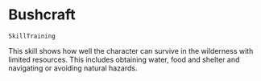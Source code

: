 # Bushcraft

`SkillTraining`

This skill shows how well the character can survive in the wilderness with limited resources. This includes obtaining water, food and shelter and navigating or avoiding natural hazards.
